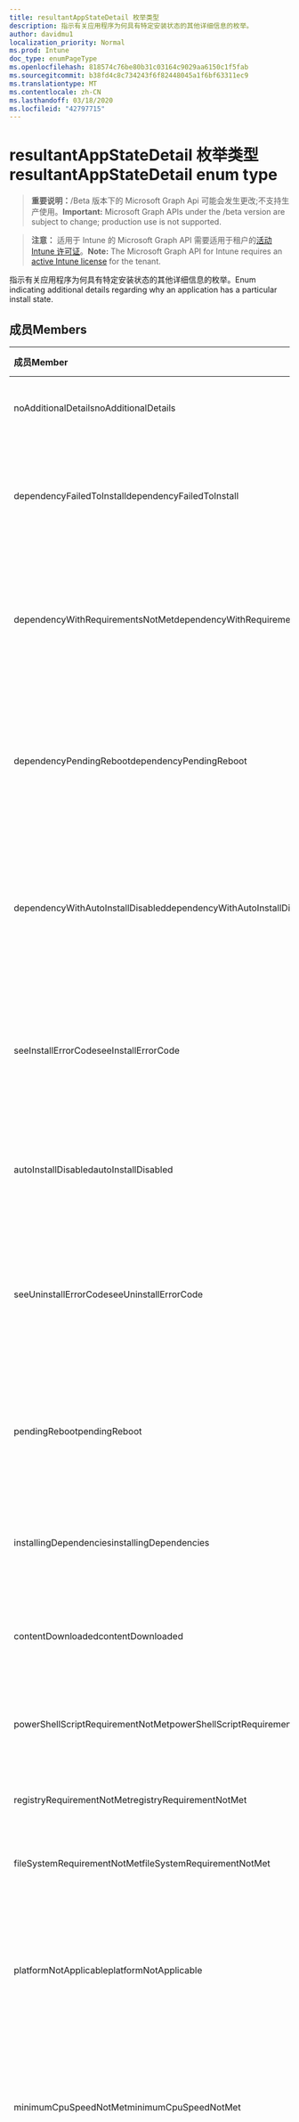 ```yaml
---
title: resultantAppStateDetail 枚举类型
description: 指示有关应用程序为何具有特定安装状态的其他详细信息的枚举。
author: davidmu1
localization_priority: Normal
ms.prod: Intune
doc_type: enumPageType
ms.openlocfilehash: 818574c76be80b31c03164c9029aa6150c1f5fab
ms.sourcegitcommit: b38fd4c8c734243f6f82448045a1f6bf63311ec9
ms.translationtype: MT
ms.contentlocale: zh-CN
ms.lasthandoff: 03/18/2020
ms.locfileid: "42797715"
---
```

# <a name="resultantappstatedetail-enum-type"></a><span data-ttu-id="606a2-103">resultantAppStateDetail 枚举类型</span><span class="sxs-lookup"><span data-stu-id="606a2-103">resultantAppStateDetail enum type</span></span>

> <span data-ttu-id="606a2-104">**重要说明：**/Beta 版本下的 Microsoft Graph Api 可能会发生更改;不支持生产使用。</span><span class="sxs-lookup"><span data-stu-id="606a2-104">**Important:** Microsoft Graph APIs under the /beta version are subject to change; production use is not supported.</span></span>

> <span data-ttu-id="606a2-105">**注意：** 适用于 Intune 的 Microsoft Graph API 需要适用于租户的[活动 Intune 许可证](https://go.microsoft.com/fwlink/?linkid=839381)。</span><span class="sxs-lookup"><span data-stu-id="606a2-105">**Note:** The Microsoft Graph API for Intune requires an [active Intune license](https://go.microsoft.com/fwlink/?linkid=839381) for the tenant.</span></span>

<span data-ttu-id="606a2-106">指示有关应用程序为何具有特定安装状态的其他详细信息的枚举。</span><span class="sxs-lookup"><span data-stu-id="606a2-106">Enum indicating additional details regarding why an application has a particular install state.</span></span>

## <a name="members"></a><span data-ttu-id="606a2-107">成员</span><span class="sxs-lookup"><span data-stu-id="606a2-107">Members</span></span>
|<span data-ttu-id="606a2-108">成员</span><span class="sxs-lookup"><span data-stu-id="606a2-108">Member</span></span>|<span data-ttu-id="606a2-109">值</span><span class="sxs-lookup"><span data-stu-id="606a2-109">Value</span></span>|<span data-ttu-id="606a2-110">说明</span><span class="sxs-lookup"><span data-stu-id="606a2-110">Description</span></span>|
|:---|:---|:---|
|<span data-ttu-id="606a2-111">noAdditionalDetails</span><span class="sxs-lookup"><span data-stu-id="606a2-111">noAdditionalDetails</span></span>|<span data-ttu-id="606a2-112">0</span><span class="sxs-lookup"><span data-stu-id="606a2-112">0</span></span>|<span data-ttu-id="606a2-113">没有可用的其他详细信息。</span><span class="sxs-lookup"><span data-stu-id="606a2-113">No additional details are available.</span></span>|
|<span data-ttu-id="606a2-114">dependencyFailedToInstall</span><span class="sxs-lookup"><span data-stu-id="606a2-114">dependencyFailedToInstall</span></span>|<span data-ttu-id="606a2-115">1</span><span class="sxs-lookup"><span data-stu-id="606a2-115">1</span></span>|<span data-ttu-id="606a2-116">一个或多个应用程序的依存关系未能安装。</span><span class="sxs-lookup"><span data-stu-id="606a2-116">One or more of the application's dependencies failed to install.</span></span>|
|<span data-ttu-id="606a2-117">dependencyWithRequirementsNotMet</span><span class="sxs-lookup"><span data-stu-id="606a2-117">dependencyWithRequirementsNotMet</span></span>|<span data-ttu-id="606a2-118">双面</span><span class="sxs-lookup"><span data-stu-id="606a2-118">2</span></span>|<span data-ttu-id="606a2-119">一个或多个应用程序的依赖项具有未满足的要求。</span><span class="sxs-lookup"><span data-stu-id="606a2-119">One or more of the application's dependencies have requirements which are not met.</span></span>|
|<span data-ttu-id="606a2-120">dependencyPendingReboot</span><span class="sxs-lookup"><span data-stu-id="606a2-120">dependencyPendingReboot</span></span>|<span data-ttu-id="606a2-121">第三章</span><span class="sxs-lookup"><span data-stu-id="606a2-121">3</span></span>|<span data-ttu-id="606a2-122">一个或多个应用程序的依赖项需要重新启动设备才能完成安装。</span><span class="sxs-lookup"><span data-stu-id="606a2-122">One or more of the application's dependencies require a device reboot to complete installation.</span></span>|
|<span data-ttu-id="606a2-123">dependencyWithAutoInstallDisabled</span><span class="sxs-lookup"><span data-stu-id="606a2-123">dependencyWithAutoInstallDisabled</span></span>|<span data-ttu-id="606a2-124">4 </span><span class="sxs-lookup"><span data-stu-id="606a2-124">4</span></span>|<span data-ttu-id="606a2-125">一个或多个应用程序的依赖项配置为不自动安装。</span><span class="sxs-lookup"><span data-stu-id="606a2-125">One or more of the application's dependencies are configured to not automatically install.</span></span>|
|<span data-ttu-id="606a2-126">seeInstallErrorCode</span><span class="sxs-lookup"><span data-stu-id="606a2-126">seeInstallErrorCode</span></span>|<span data-ttu-id="606a2-127">2000</span><span class="sxs-lookup"><span data-stu-id="606a2-127">2000</span></span>|<span data-ttu-id="606a2-128">应用程序安装失败。</span><span class="sxs-lookup"><span data-stu-id="606a2-128">Application failed to install.</span></span> <span data-ttu-id="606a2-129">有关更多详细信息，请参阅错误代码属性。</span><span class="sxs-lookup"><span data-stu-id="606a2-129">See error code property for more details.</span></span>|
|<span data-ttu-id="606a2-130">autoInstallDisabled</span><span class="sxs-lookup"><span data-stu-id="606a2-130">autoInstallDisabled</span></span>|<span data-ttu-id="606a2-131">3000</span><span class="sxs-lookup"><span data-stu-id="606a2-131">3000</span></span>|<span data-ttu-id="606a2-132">将应用程序配置为不会自动安装。</span><span class="sxs-lookup"><span data-stu-id="606a2-132">Application is configured to not be automatically installed.</span></span>|
|<span data-ttu-id="606a2-133">seeUninstallErrorCode</span><span class="sxs-lookup"><span data-stu-id="606a2-133">seeUninstallErrorCode</span></span>|<span data-ttu-id="606a2-134">4000</span><span class="sxs-lookup"><span data-stu-id="606a2-134">4000</span></span>|<span data-ttu-id="606a2-135">应用程序卸载失败。</span><span class="sxs-lookup"><span data-stu-id="606a2-135">Application failed to uninstall.</span></span> <span data-ttu-id="606a2-136">有关更多详细信息，请参阅错误代码属性。</span><span class="sxs-lookup"><span data-stu-id="606a2-136">See error code property for more details.</span></span>|
|<span data-ttu-id="606a2-137">pendingReboot</span><span class="sxs-lookup"><span data-stu-id="606a2-137">pendingReboot</span></span>|<span data-ttu-id="606a2-138">5000</span><span class="sxs-lookup"><span data-stu-id="606a2-138">5000</span></span>|<span data-ttu-id="606a2-139">必须重新启动设备才能完成应用程序的安装。</span><span class="sxs-lookup"><span data-stu-id="606a2-139">Device must be rebooted to complete installation of the application.</span></span>|
|<span data-ttu-id="606a2-140">installingDependencies</span><span class="sxs-lookup"><span data-stu-id="606a2-140">installingDependencies</span></span>|<span data-ttu-id="606a2-141">5001</span><span class="sxs-lookup"><span data-stu-id="606a2-141">5001</span></span>|<span data-ttu-id="606a2-142">一个或多个应用程序的依赖项正在安装。</span><span class="sxs-lookup"><span data-stu-id="606a2-142">One or more of the application's dependencies are installing.</span></span>|
|<span data-ttu-id="606a2-143">contentDownloaded</span><span class="sxs-lookup"><span data-stu-id="606a2-143">contentDownloaded</span></span>|<span data-ttu-id="606a2-144">5002</span><span class="sxs-lookup"><span data-stu-id="606a2-144">5002</span></span>|<span data-ttu-id="606a2-145">将应用程序内容下载到设备。</span><span class="sxs-lookup"><span data-stu-id="606a2-145">Application content was downloaded to the device.</span></span>|
|<span data-ttu-id="606a2-146">powerShellScriptRequirementNotMet</span><span class="sxs-lookup"><span data-stu-id="606a2-146">powerShellScriptRequirementNotMet</span></span>|<span data-ttu-id="606a2-147">-1013</span><span class="sxs-lookup"><span data-stu-id="606a2-147">-1013</span></span>|<span data-ttu-id="606a2-148">不满足 PowerShell 脚本要求规则</span><span class="sxs-lookup"><span data-stu-id="606a2-148">PowerShell script requirement rule is not met</span></span>|
|<span data-ttu-id="606a2-149">registryRequirementNotMet</span><span class="sxs-lookup"><span data-stu-id="606a2-149">registryRequirementNotMet</span></span>|<span data-ttu-id="606a2-150">-1012</span><span class="sxs-lookup"><span data-stu-id="606a2-150">-1012</span></span>|<span data-ttu-id="606a2-151">不符合注册表要求规则</span><span class="sxs-lookup"><span data-stu-id="606a2-151">Registry requirement rule is not met</span></span>|
|<span data-ttu-id="606a2-152">fileSystemRequirementNotMet</span><span class="sxs-lookup"><span data-stu-id="606a2-152">fileSystemRequirementNotMet</span></span>|<span data-ttu-id="606a2-153">-1011</span><span class="sxs-lookup"><span data-stu-id="606a2-153">-1011</span></span>|<span data-ttu-id="606a2-154">不符合文件系统要求规则</span><span class="sxs-lookup"><span data-stu-id="606a2-154">File system requirement rule is not met</span></span>|
|<span data-ttu-id="606a2-155">platformNotApplicable</span><span class="sxs-lookup"><span data-stu-id="606a2-155">platformNotApplicable</span></span>|<span data-ttu-id="606a2-156">-1006</span><span class="sxs-lookup"><span data-stu-id="606a2-156">-1006</span></span>|<span data-ttu-id="606a2-157">应用程序不适用于此平台。</span><span class="sxs-lookup"><span data-stu-id="606a2-157">Application is not applicable to this platform.</span></span> <span data-ttu-id="606a2-158">（例如，面向 IOS 的 Android 应用）</span><span class="sxs-lookup"><span data-stu-id="606a2-158">(e.g. Android app targeted to IOS)</span></span>|
|<span data-ttu-id="606a2-159">minimumCpuSpeedNotMet</span><span class="sxs-lookup"><span data-stu-id="606a2-159">minimumCpuSpeedNotMet</span></span>|<span data-ttu-id="606a2-160">-1005</span><span class="sxs-lookup"><span data-stu-id="606a2-160">-1005</span></span>|<span data-ttu-id="606a2-161">目标设备上的 CPU 速度小于配置的最小值。</span><span class="sxs-lookup"><span data-stu-id="606a2-161">CPU speed on the target device is less than the configured minimum.</span></span>|
|<span data-ttu-id="606a2-162">minimumLogicalProcessorCountNotMet</span><span class="sxs-lookup"><span data-stu-id="606a2-162">minimumLogicalProcessorCountNotMet</span></span>|<span data-ttu-id="606a2-163">-1004</span><span class="sxs-lookup"><span data-stu-id="606a2-163">-1004</span></span>|<span data-ttu-id="606a2-164">目标设备上的逻辑处理器计数小于配置的最小值。</span><span class="sxs-lookup"><span data-stu-id="606a2-164">Count of logical processors on the target device is less than the configured minimum.</span></span>|
|<span data-ttu-id="606a2-165">minimumPhysicalMemoryNotMet</span><span class="sxs-lookup"><span data-stu-id="606a2-165">minimumPhysicalMemoryNotMet</span></span>|<span data-ttu-id="606a2-166">-1003</span><span class="sxs-lookup"><span data-stu-id="606a2-166">-1003</span></span>|<span data-ttu-id="606a2-167">目标设备上的 RAM 量小于配置的最小值。</span><span class="sxs-lookup"><span data-stu-id="606a2-167">Amount of RAM on the target device is less than the configured minimum.</span></span>|
|<span data-ttu-id="606a2-168">minimumOsVersionNotMet</span><span class="sxs-lookup"><span data-stu-id="606a2-168">minimumOsVersionNotMet</span></span>|<span data-ttu-id="606a2-169">-1002</span><span class="sxs-lookup"><span data-stu-id="606a2-169">-1002</span></span>|<span data-ttu-id="606a2-170">目标设备上的 OS 版本小于配置的最小值。</span><span class="sxs-lookup"><span data-stu-id="606a2-170">OS version on the target device is less than the configured minimum.</span></span>|
|<span data-ttu-id="606a2-171">minimumDiskSpaceNotMet</span><span class="sxs-lookup"><span data-stu-id="606a2-171">minimumDiskSpaceNotMet</span></span>|<span data-ttu-id="606a2-172">-1001</span><span class="sxs-lookup"><span data-stu-id="606a2-172">-1001</span></span>|<span data-ttu-id="606a2-173">目标设备上的可用磁盘空间小于配置的最小值。</span><span class="sxs-lookup"><span data-stu-id="606a2-173">Available disk space on the target device is less than the configured minimum.</span></span>|
|<span data-ttu-id="606a2-174">processorArchitectureNotApplicable</span><span class="sxs-lookup"><span data-stu-id="606a2-174">processorArchitectureNotApplicable</span></span>|<span data-ttu-id="606a2-175">-1000</span><span class="sxs-lookup"><span data-stu-id="606a2-175">-1000</span></span>|<span data-ttu-id="606a2-176">设备体系结构（例如，x86/amd64）不适用于应用程序。</span><span class="sxs-lookup"><span data-stu-id="606a2-176">Device architecture (e.g. x86/amd64) is not applicable for the application.</span></span>|



